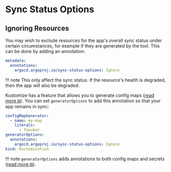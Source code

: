 # Sync Status Options

## Ignoring Resources

You may wish to exclude resources for the app's overall sync status under certain circumstances, for example if they are generated by the tool. This can be done by adding an annotation:

```yaml
metadata:
  annotations:
    argocd.argoproj.io/sync-status-options: Ignore
```

!!! note
    This only affect the sync status. If the resource's health is degraded, then the app will also be degraded.

Kustomize has a feature that allows you to generate config maps ([read more  ⧉](https://github.com/kubernetes-sigs/kustomize/blob/master/examples/configGeneration.md)). You can set `generatorOptions` to add this annotation so that your app remains in sync:

```yaml
configMapGenerator:
  - name: my-map
    literals:
      - foo=bar
generatorOptions:
  annotations:
    argocd.argoproj.io/sync-status-options: Ignore
kind: Kustomization
``` 
 
!!! note
    `generatorOptions` adds annotations to both config maps and secrets ([read more ⧉](https://github.com/kubernetes-sigs/kustomize/blob/master/examples/generatorOptions.md)).